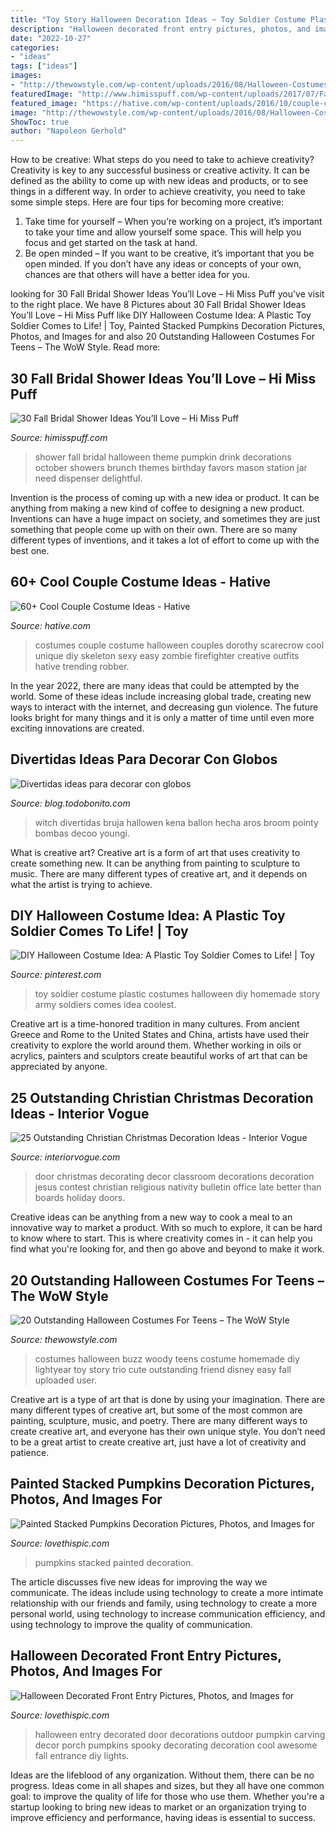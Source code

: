 ```yaml
---
title: "Toy Story Halloween Decoration Ideas ~ Toy Soldier Costume Plastic Costumes Halloween Diy Homemade Story Army Soldiers Comes Idea Coolest"
description: "Halloween decorated front entry pictures, photos, and images for"
date: "2022-10-27"
categories:
- "ideas"
tags: ["ideas"]
images:
- "http://thewowstyle.com/wp-content/uploads/2016/08/Halloween-Costumes-For-Teens.jpg"
featuredImage: "http://www.himisspuff.com/wp-content/uploads/2017/07/Fall-Bridal-Shower-Ideas-3.jpg"
featured_image: "https://hative.com/wp-content/uploads/2016/10/couple-costumes/68-couple-costume-ideas.jpg"
image: "http://thewowstyle.com/wp-content/uploads/2016/08/Halloween-Costumes-For-Teens.jpg"
ShowToc: true
author: "Napoleon Gerhold"
---
```



How to be creative: What steps do you need to take to achieve creativity?
Creativity is key to any successful business or creative activity. It can be defined as the ability to come up with new ideas and products, or to see things in a different way. In order to achieve creativity, you need to take some simple steps. Here are four tips for becoming more creative: 
1) Take time for yourself – When you’re working on a project, it’s important to take your time and allow yourself some space. This will help you focus and get started on the task at hand. 
2) Be open minded – If you want to be creative, it’s important that you be open minded. If you don’t have any ideas or concepts of your own, chances are that others will have a better idea for you.

	

		
looking for 30 Fall Bridal Shower Ideas You’ll Love – Hi Miss Puff you've visit to the right place. We have 8 Pictures about 30 Fall Bridal Shower Ideas You’ll Love – Hi Miss Puff like DIY Halloween Costume Idea: A Plastic Toy Soldier Comes to Life! | Toy, Painted Stacked Pumpkins Decoration Pictures, Photos, and Images for and also 20 Outstanding Halloween Costumes For Teens – The WoW Style. Read more:
		
    
## 30 Fall Bridal Shower Ideas You’ll Love – Hi Miss Puff

<img loading=lazy src="http://www.himisspuff.com/wp-content/uploads/2017/07/Fall-Bridal-Shower-Ideas-3.jpg" onerror="this.onerror=null;this.src='https://tse4.mm.bing.net/th?id=OIP.6EXDOUD9M0Wl_jcJTffidAHaJ4&amp;pid=15.1';" alt="30 Fall Bridal Shower Ideas You’ll Love – Hi Miss Puff">

_Source: himisspuff.com_

>shower fall bridal halloween theme pumpkin drink decorations october showers brunch themes birthday favors mason station jar need dispenser delightful. 

	

Invention is the process of coming up with a new idea or product. It can be anything from making a new kind of coffee to designing a new product. Inventions can have a huge impact on society, and sometimes they are just something that people come up with on their own. There are so many different types of inventions, and it takes a lot of effort to come up with the best one.

    
## 60+ Cool Couple Costume Ideas - Hative

<img loading=lazy src="https://hative.com/wp-content/uploads/2016/10/couple-costumes/68-couple-costume-ideas.jpg" onerror="this.onerror=null;this.src='https://tse1.mm.bing.net/th?id=OIP.HkRfaqXdFNLKs_In6xkYKQAAAA&amp;pid=15.1';" alt="60+ Cool Couple Costume Ideas - Hative">

_Source: hative.com_

>costumes couple costume halloween couples dorothy scarecrow cool unique diy skeleton sexy easy zombie firefighter creative outfits hative trending robber. 

	

In the year 2022, there are many ideas that could be attempted by the world. Some of these ideas include increasing global trade, creating new ways to interact with the internet, and decreasing gun violence. The future looks bright for many things and it is only a matter of time until even more exciting innovations are created.

    
## Divertidas Ideas Para Decorar Con Globos

<img loading=lazy src="https://blog.todobonito.com/wp-content/uploads/2016/10/b458fc18812444c47d70ac2ce05c5df6-copia.jpg" onerror="this.onerror=null;this.src='https://tse1.mm.bing.net/th?id=OIP.5bTBFBs7EPzZlqKk-HVqEgAAAA&amp;pid=15.1';" alt="Divertidas ideas para decorar con globos">

_Source: blog.todobonito.com_

>witch divertidas bruja hallowen kena ballon hecha aros broom pointy bombas decoo youngi. 

	

What is creative art?
Creative art is a form of art that uses creativity to create something new. It can be anything from painting to sculpture to music. There are many different types of creative art, and it depends on what the artist is trying to achieve.

    
## DIY Halloween Costume Idea: A Plastic Toy Soldier Comes To Life! | Toy

<img loading=lazy src="https://i.pinimg.com/originals/9b/37/16/9b37160d019a9031f37bf90b9fb5e4cf.jpg" onerror="this.onerror=null;this.src='https://tse2.mm.bing.net/th?id=OIP.xfA7RjhxCkn-S-zA5MZgMAHaJ4&amp;pid=15.1';" alt="DIY Halloween Costume Idea: A Plastic Toy Soldier Comes to Life! | Toy">

_Source: pinterest.com_

>toy soldier costume plastic costumes halloween diy homemade story army soldiers comes idea coolest. 

	

Creative art is a time-honored tradition in many cultures. From ancient Greece and Rome to the United States and China, artists have used their creativity to explore the world around them. Whether working in oils or acrylics, painters and sculptors create beautiful works of art that can be appreciated by anyone.

    
## 25 Outstanding Christian Christmas Decoration Ideas - Interior Vogue

<img loading=lazy src="http://interiorvogue.com/wp-content/uploads/2016/09/Christmas-Door-Decorating-Contest.jpg" onerror="this.onerror=null;this.src='https://tse3.mm.bing.net/th?id=OIP.BMPM7b80SZ89U73DmgRpOQHaJ4&amp;pid=15.1';" alt="25 Outstanding Christian Christmas Decoration Ideas - Interior Vogue">

_Source: interiorvogue.com_

>door christmas decorating decor classroom decorations decoration jesus contest christian religious nativity bulletin office late better than boards holiday doors. 

	

Creative ideas can be anything from a new way to cook a meal to an innovative way to market a product. With so much to explore, it can be hard to know where to start. This is where creativity comes in - it can help you find what you're looking for, and then go above and beyond to make it work.

    
## 20 Outstanding Halloween Costumes For Teens – The WoW Style

<img loading=lazy src="http://thewowstyle.com/wp-content/uploads/2016/08/Halloween-Costumes-For-Teens.jpg" onerror="this.onerror=null;this.src='https://tse3.mm.bing.net/th?id=OIP.2NH-R6RxTd0cpIMuFziFCQHaJ3&amp;pid=15.1';" alt="20 Outstanding Halloween Costumes For Teens – The WoW Style">

_Source: thewowstyle.com_

>costumes halloween buzz woody teens costume homemade diy lightyear toy story trio cute outstanding friend disney easy fall uploaded user. 

	

Creative art is a type of art that is done by using your imagination. There are many different types of creative art, but some of the most common are painting, sculpture, music, and poetry. There are many different ways to create creative art, and everyone has their own unique style. You don’t need to be a great artist to create creative art, just have a lot of creativity and patience.

    
## Painted Stacked Pumpkins Decoration Pictures, Photos, And Images For

<img loading=lazy src="http://www.lovethispic.com/uploaded_images/316442-Painted-Stacked-Pumpkins-Decoration.jpg" onerror="this.onerror=null;this.src='https://tse2.mm.bing.net/th?id=OIP.zcCVnI3komXFtb2xgaJ4DQHaNK&amp;pid=15.1';" alt="Painted Stacked Pumpkins Decoration Pictures, Photos, and Images for">

_Source: lovethispic.com_

>pumpkins stacked painted decoration. 

	

The article discusses five new ideas for improving the way we communicate. The ideas include using technology to create a more intimate relationship with our friends and family, using technology to create a more personal world, using technology to increase communication efficiency, and using technology to improve the quality of communication.

    
## Halloween Decorated Front Entry Pictures, Photos, And Images For

<img loading=lazy src="http://www.lovethispic.com/uploaded_images/37162-Halloween-Decorated-Front-Entry.jpg" onerror="this.onerror=null;this.src='https://tse3.mm.bing.net/th?id=OIP.cyBOLSV-JQDo0O0Rp9Gs8gHaJ4&amp;pid=15.1';" alt="Halloween Decorated Front Entry Pictures, Photos, and Images for">

_Source: lovethispic.com_

>halloween entry decorated door decorations outdoor pumpkin carving decor porch pumpkins spooky decorating decoration cool awesome fall entrance diy lights. 

	

Ideas are the lifeblood of any organization. Without them, there can be no progress. Ideas come in all shapes and sizes, but they all have one common goal: to improve the quality of life for those who use them. Whether you're a startup looking to bring new ideas to market or an organization trying to improve efficiency and performance, having ideas is essential to success.

